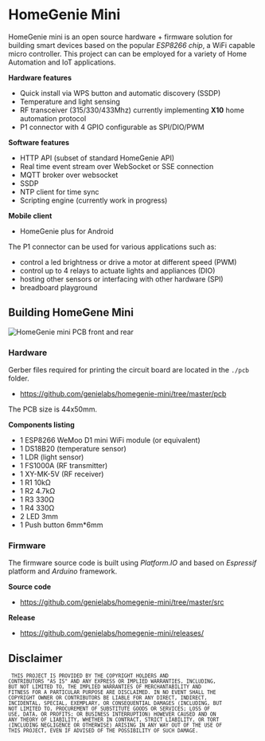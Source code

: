 # HomeGenie Mini

HomeGenie mini is an open source hardware + firmware solution for building smart devices
based on the popular *ESP8266 chip*, a WiFi capable micro controller.
This project can can be employed for a variety of Home Automation and IoT applications.

**Hardware features**

- Quick install via WPS button and automatic discovery (SSDP)
- Temperature and light sensing
- RF transceiver (315/330/433Mhz) currently implementing **X10** home automation protocol
- P1 connector with 4 GPIO configurable as SPI/DIO/PWM

**Software features**

- HTTP API (subset of standard HomeGenie API)
- Real time event stream over WebSocket or SSE connection
- MQTT broker over websocket
- SSDP
- NTP client for time sync
- Scripting engine (currently work in progress)

**Mobile client**

- HomeGenie plus for Android

The P1 connector can be used for various applications such as:

- control a led brightness or drive a motor at different speed (PWM)
- control up to 4 relays to actuate lights and appliances (DIO)
- hosting other sensors or interfacing with other hardware (SPI)
- breadboard playground

## Building HomeGene Mini

![HomeGenie mini PCB front and rear](https://raw.githubusercontent.com/genielabs/homegenie-mini/master/pcb/homegenie_mini_v1_1_pcb.png)

### Hardware

Gerber files required for printing the circuit board are located in the `./pcb` folder.

- https://github.com/genielabs/homegenie-mini/tree/master/pcb

The PCB size is 44x50mm.

**Components listing**

- 1 ESP8266 WeMoo D1 mini WiFi module (or equivalent)
- 1 DS18B20 (temperature sensor)
- 1 LDR (light sensor)
- 1 FS1000A (RF transmitter)
- 1 XY-MK-5V (RF receiver)
- 1 R1 10kΩ
- 1 R2 4.7kΩ
- 1 R3 330Ω
- 1 R4 330Ω
- 2 LED 3mm
- 1 Push button 6mm*6mm

### Firmware

The firmware source code is built using *Platform.IO* and based on *Espressif*
platform and *Arduino* framework.

**Source code**

- https://github.com/genielabs/homegenie-mini/tree/master/src

**Release**

- https://github.com/genielabs/homegenie-mini/releases/


## Disclaimer

<small><code>
THIS PROJECT IS PROVIDED BY THE COPYRIGHT HOLDERS AND CONTRIBUTORS "AS IS" AND ANY EXPRESS OR IMPLIED WARRANTIES, INCLUDING, BUT NOT LIMITED TO, THE IMPLIED WARRANTIES OF MERCHANTABILITY AND FITNESS FOR A PARTICULAR PURPOSE ARE DISCLAIMED. IN NO EVENT SHALL THE COPYRIGHT OWNER OR CONTRIBUTORS BE LIABLE FOR ANY DIRECT, INDIRECT, INCIDENTAL, SPECIAL, EXEMPLARY, OR CONSEQUENTIAL DAMAGES (INCLUDING, BUT NOT LIMITED TO, PROCUREMENT OF SUBSTITUTE GOODS OR SERVICES; LOSS OF USE, DATA, OR PROFITS; OR BUSINESS INTERRUPTION) HOWEVER CAUSED AND ON ANY THEORY OF LIABILITY, WHETHER IN CONTRACT, STRICT LIABILITY, OR TORT (INCLUDING NEGLIGENCE OR OTHERWISE) ARISING IN ANY WAY OUT OF THE USE OF THIS PROJECT, EVEN IF ADVISED OF THE POSSIBILITY OF SUCH DAMAGE.
</code></small>
